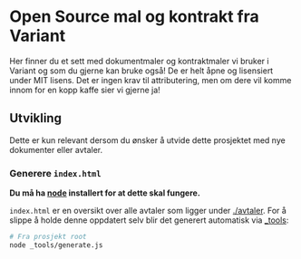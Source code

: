 # Open Source mal og kontrakt fra Variant

Her finner du et sett med dokumentmaler og kontraktmaler vi bruker i Variant og
som du gjerne kan bruke også! De er helt åpne og lisensiert under MIT lisens.
Det er ingen krav til attributering, men om dere vil komme innom for en kopp
kaffe sier vi gjerne ja!

## Utvikling

Dette er kun relevant dersom du ønsker å utvide dette prosjektet med nye
dokumenter eller avtaler.

### Generere `index.html`

**Du må ha [node](https://nodejs.org/) installert for at dette skal fungere.**

`index.html` er en oversikt over alle avtaler som ligger under
[./avtaler](./avtaler). For å slippe å holde denne oppdatert selv blir det
generert automatisk via [\_tools](./_tools/generate.js):

```sh
# Fra prosjekt root
node _tools/generate.js
```
